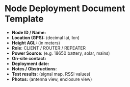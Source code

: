 # Node Deployment Document Template

- **Node ID / Name:**  
- **Location (GPS):** (decimal lat, lon)  
- **Height AGL:** (in meters)  
- **Role:** CLIENT / ROUTER / REPEATER  
- **Power Source:** (e.g. 18650 battery, solar, mains)  
- **On‑site contact:**  
- **Deployment date:**  
- **Notes / Obstructions:**  
- **Test results:** (signal map, RSSI values)  
- **Photos:** (antenna view, enclosure view)

